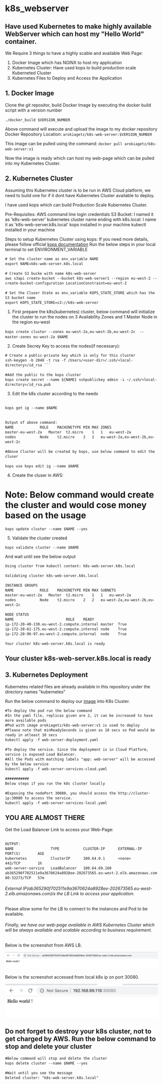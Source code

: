 # k8s_webserver

## Have used Kubernetes to make highly available WebServer which can host my "Hello World" container.

We Require 3 things to have a highly scable and available Web Page:
1. Docker Image which has NGINX to host my application
2. Kubernetes Cluster: Have used kops to build production scale Kuberneted Cluster
3. Kubernetes Files to Deploy and Access the Application


## 1. Docker Image 
Clone the git repositor, build Docker Image by executing the docker build script with a version number

``` ./docker_build $VERSION_NUMBER ```

Above command will execute and upload the image to my docker repository 
Docker Repository Location: ```arokiagetz/k8s-web-server:$VERSION_NUMBER```

This image can be pulled using the command: ```docker pull arokiagetz/k8s-web-server:v1```

Now the image is ready which can host my web-page which can be pulled into my Kubernetes Cluster.

## 2. Kubernetes Cluster
Assuming this Kubernetes cluster is to be run in AWS Cloud platform, we need to build one for if it dont have Kubernetes Cluster available to deploy.

I have used kops which can build Production Scale Kubernetes Cluster.

Pre-Requisites:
AWS command line login credentials
S3 Bucket: I named it as 'k8s-web-server'
kubernetes cluster name ending with k8s.local: I name it as 'k8s-web-server.k8s.local'
kops installed in your machine
kubectl installed in your machine

Steps to setup Kubernetes Cluster using kops:
If you need more details, please follow official [kops documentation](https://github.com/kubernetes/kops)
Run the below steps in your local terminal to set ENVIRONMENT_VARIABLE


```
# Set the cluster name as env_variable NAME
export NAME=k8s-web-server.k8s.local

# Create S3 bucke with name k8s-web-server
aws s3api create-bucket --bucket k8s-web-server1 --region eu-west-2 --create-bucket-configuration LocationConstraint=eu-west-2

# Set the Cluser State as env_variable KOPS_STATE_STORE which has the S3 bucket name
export KOPS_STATE_STORE=s3://k8s-web-server
```


1. First prepare the k8s(kubernetes) cluster, below command will initialize the cluster to run the nodes on 3 Availability Zones and 1 Master Node in the region eu-west

```kops create cluster --zones eu-west-2a,eu-west-2b,eu-west-2c  --master-zones eu-west-2a $NAME ```

2. Create Secrey Key to access the nodes(if necessary):
```
# Create a public-private key which is only for this cluster
ssh-keygen -b 2048 -t rsa -f /Users/<user-dir>/.ssh/<local-directory>/id_rsa ```

#Add the public to the kops cluster
kops create secret --name ${NAME} sshpublickey admin -i ~/.ssh/<local-directory>/id_rsa.pub 
```

3. Edit the k8s cluster according to the needs
```

kops get ig --name $NAME


Output of above command:
NAME			ROLE	MACHINETYPE	MIN	MAX	ZONES
master-eu-west-2a	Master	t2.micro	1	1	eu-west-2a
nodes			Node	t2.micro	2	2	eu-west-2a,eu-west-2b,eu-west-2c

#Above Cluster will be created by kops, use below command to edit the cluser

kops use kops edit ig --name $NAME

```

4. Create the cluser in AWS:

 # Note: Below command would create the cluster and would cose money based on the usage

```
kops update cluster --name $NAME --yes
```

5. Validate the cluster created

```
kops validate cluster --name $NAME

```
And wait until see the below output

```
Using cluster from kubectl context: k8s-web-server.k8s.local

Validating cluster k8s-web-server.k8s.local

INSTANCE GROUPS
NAME			ROLE	MACHINETYPE	MIN	MAX	SUBNETS
master-eu-west-2a	Master	t2.micro	1	1	eu-west-2a
nodes			Node	t2.micro	2	2	eu-west-2a,eu-west-2b,eu-west-2c

NODE STATUS
NAME						ROLE	READY
ip-172-20-40-130.eu-west-2.compute.internal	master	True
ip-172-20-62-175.eu-west-2.compute.internal	node	True
ip-172-20-96-97.eu-west-2.compute.internal	node	True

Your cluster k8s-web-server.k8s.local is ready
```
## Your cluster k8s-web-server.k8s.local is ready 

## 3. Kubernetes Deployment

Kubernetes related files are already available in this repository under the directory names "kubernetes"

Run the below command to deploy our [image](https://hub.docker.com/r/arokiagetz/k8s-web-server) into K8s Cluster.

```
#To deploy the pod run the below command
#In the yaml file, replicas given are 2, it can be increased to have more available pods
#Pod with image arokiagetz/k8s-web-server:v1 is used to deploy
#Please note that minReadySeconds is given as 10 secs so Pod would be ready in atleast 10 secs
kubectl apply -f web-server-deployment.yaml

#To deploy the service. Since the deployment is in Cloud Platform, service is exposed Load Balancer.
#All the Pods with matching labels "app: web-server" will be accessed by the below service
kubectl apply -f web-server-services-cloud.yaml

###########
Below steps if you run the k8s cluster locally

#Exposing the nodePort 30080, you should access the http://cluster-ip:30080 to access the service.
kubectl apply -f web-server-services-local.yaml
```
## YOU ARE ALMOST THERE

Get the Load Balancer Link to access your Web-Page:

```kubectl get services

OUTPUT:
NAME                 TYPE           CLUSTER-IP      EXTERNAL-IP                                                              PORT(S)        AGE
kubernetes           ClusterIP      100.64.0.1      <none>                                                                   443/TCP        1h
web-server-service   LoadBalancer   100.64.69.160   ab365290f702511e9a3670624a8928ee-202673565.eu-west-2.elb.amazonaws.com   80:32273/TCP   57m
```
###### External IP(ab365290f702511e9a3670624a8928ee-202673565.eu-west-2.elb.amazonaws.com)is the LB Link to access your application.
Please allow some for the LB to connect to the instances and Pod to be available.
 

###### Finally, we have our web-page available in AWS Kubernetes Cluster which will be always available and scalable according to business requirement. 

Below is the screenshot from AWS LB.

![LB](https://github.com/arokiagetz/k8s_webserver/blob/master/img2.png)


Below is the screenshot accessed from local k8s ip on port 30080.

![Local](https://github.com/arokiagetz/k8s_webserver/blob/master/img1.png)

## Do not forget to destroy your k8s cluster, not to get charged by AWS. Run the below command to stop and delete your cluster

```
#Below command will stop and delete the cluster
kops delete cluster --name $NAME --yes

#Wait until you see the message 
Deleted cluster: "k8s-web-server.k8s.local"
```




